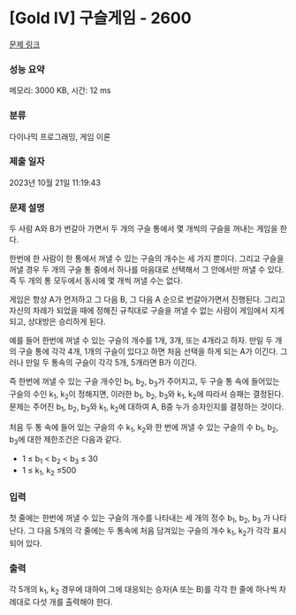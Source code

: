# [Gold IV] 구슬게임 - 2600 

[문제 링크](https://www.acmicpc.net/problem/2600) 

### 성능 요약

메모리: 3000 KB, 시간: 12 ms

### 분류

다이나믹 프로그래밍, 게임 이론

### 제출 일자

2023년 10월 21일 11:19:43

### 문제 설명

<p>두 사람 A와 B가 번갈아 가면서 두 개의 구슬 통에서 몇 개씩의 구슬을 꺼내는 게임을 한다.</p>

<p>한번에 한 사람이 한 통에서 꺼낼 수 있는 구슬의 개수는 세 가지 뿐이다. 그리고 구슬을 꺼낼 경우 두 개의 구슬 통 중에서 하나를 마음대로 선택해서 그 안에서만 꺼낼 수 있다. 즉 두 개의 통 모두에서 동시에 몇 개씩 꺼낼 수는 없다.</p>

<p>게임은 항상 A가 먼저하고 그 다음 B, 그 다음 A 순으로 번갈아가면서 진행된다. 그리고 자신의 차례가 되었을 때에 정해진 규칙대로 구슬을 꺼낼 수 없는 사람이 게임에서 지게 되고, 상대방은 승리하게 된다.</p>

<p>예를 들어 한번에 꺼낼 수 있는 구슬의 개수를 1개, 3개, 또는 4개라고 하자. 만일 두 개의 구슬 통에 각각 4개, 1개의 구슬이 있다고 하면 처음 선택을 하게 되는 A가 이긴다. 그러나 만일 두 통속의 구슬이 각각 5개, 5개라면 B가 이긴다.</p>

<p>즉 한번에 꺼낼 수 있는 구슬 개수인 b<sub>1</sub>, b<sub>2</sub>, b<sub>3</sub>가 주어지고, 두 구슬 통 속에 들어있는 구슬의 수인 k<sub>1</sub>, k<sub>2</sub>이 정해지면, 이러한 b<sub>1</sub>, b<sub>2</sub>, b<sub>3</sub>와 k<sub>1</sub>, k<sub>2</sub>에 따라서 승패는 결정된다. 문제는 주어진 b<sub>1</sub>, b<sub>2</sub>, b<sub>3</sub>와 k<sub>1</sub>, k<sub>2</sub>에 대하여 A, B중 누가 승자인지를 결정하는 것이다.</p>

<p>처음 두 통 속에 들어 있는 구슬의 수 k<sub>1</sub>, k<sub>2</sub>와 한 번에 꺼낼 수 있는 구슬의 수 b<sub>1</sub>, b<sub>2</sub>, b<sub>3</sub>에 대한 제한조건은 다음과 같다.</p>

<ul>
	<li>1 ≤ b<sub>1</sub> < b<sub>2</sub> < b<sub>3</sub> ≤ 30 </li>
	<li>1 ≤ k<sub>1</sub>, k<sub>2</sub> ≤500</li>
</ul>

### 입력 

 <p>첫 줄에는 한번에 꺼낼 수 있는 구슬의 개수를 나타내는 세 개의 정수 b<sub>1</sub>, b<sub>2</sub>, b<sub>3</sub> 가 나타난다. 그 다음 5개의 각 줄에는 두 통속에 처음 담겨있는 구슬의 개수 k<sub>1</sub>, k<sub>2</sub>가 각각 표시되어 있다.</p>

### 출력 

 <p>각 5개의 k<sub>1</sub>, k<sub>2</sub> 경우에 대하여 그에 대응되는 승자(A 또는 B)를 각각 한 줄에 하나씩 차례대로 다섯 개를 출력해야 한다.</p>

